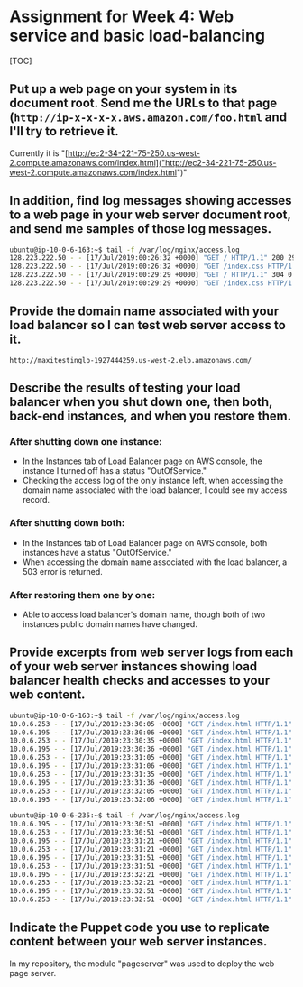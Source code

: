 # Assignment for Week 4: Web service and basic load-balancing

[TOC]



## Put up a web page on your system in its document root. Send me the URLs to that page (`http://ip-x-x-x-x.aws.amazon.com/foo.html` and I'll try to retrieve it.

Currently it is "[http://ec2-34-221-75-250.us-west-2.compute.amazonaws.com/index.html]("http://ec2-34-221-75-250.us-west-2.compute.amazonaws.com/index.html")"

## In addition, find log messages showing accesses to a web page in your web server document root, and send me samples of those log messages.

```bash
ubuntu@ip-10-0-6-163:~$ tail -f /var/log/nginx/access.log
128.223.222.50 - - [17/Jul/2019:00:26:32 +0000] "GET / HTTP/1.1" 200 293 "-" "Mozilla/5.0 (Macintosh; Intel Mac OS X 10_14_5) AppleWebKit/537.36 (KHTML, like Gecko) Chrome/75.0.3770.100 Safari/537.36"
128.223.222.50 - - [17/Jul/2019:00:26:32 +0000] "GET /index.css HTTP/1.1" 200 125 "http://ec2-54-201-34-210.us-west-2.compute.amazonaws.com/" "Mozilla/5.0 (Macintosh; Intel Mac OS X 10_14_5) AppleWebKit/537.36 (KHTML, like Gecko) Chrome/75.0.3770.100 Safari/537.36"
128.223.222.50 - - [17/Jul/2019:00:29:29 +0000] "GET / HTTP/1.1" 304 0 "-" "Mozilla/5.0 (Macintosh; Intel Mac OS X 10_14_5) AppleWebKit/537.36 (KHTML, like Gecko) Chrome/75.0.3770.100 Safari/537.36"
128.223.222.50 - - [17/Jul/2019:00:29:29 +0000] "GET /index.css HTTP/1.1" 304 0 "http://ec2-54-201-34-210.us-west-2.compute.amazonaws.com/" "Mozilla/5.0 (Macintosh; Intel Mac OS X 10_14_5) AppleWebKit/537.36 (KHTML, like Gecko) Chrome/75.0.3770.100 Safari/537.36"
```

## Provide the domain name associated with your load balancer so I can test web server access to it.

```
http://maxitestinglb-1927444259.us-west-2.elb.amazonaws.com/
```

## Describe the results of testing your load balancer when you shut down one, then both, back-end instances, and when you restore them.

### After shutting down one instance:

- In the Instances tab of Load Balancer page on AWS console, the instance I turned off has a status "OutOfService."
- Checking the access log of the only instance left, when accessing the domain name associated with the load balancer, I could see my access record.

### After shutting down both:

- In the Instances tab of Load Balancer page on AWS console, both instances have a status "OutOfService."
- When accessing the domain name associated with the load balancer, a 503 error is returned.

### After restoring them one by one:

- Able to access load balancer's domain name, though both of two instances public domain names have changed.

## Provide excerpts from web server logs from each of your web server instances showing load balancer health checks and accesses to your web content.

```bash
ubuntu@ip-10-0-6-163:~$ tail -f /var/log/nginx/access.log
10.0.6.253 - - [17/Jul/2019:23:30:05 +0000] "GET /index.html HTTP/1.1" 200 388 "-" "ELB-HealthChecker/1.0"
10.0.6.195 - - [17/Jul/2019:23:30:06 +0000] "GET /index.html HTTP/1.1" 200 388 "-" "ELB-HealthChecker/1.0"
10.0.6.253 - - [17/Jul/2019:23:30:35 +0000] "GET /index.html HTTP/1.1" 200 388 "-" "ELB-HealthChecker/1.0"
10.0.6.195 - - [17/Jul/2019:23:30:36 +0000] "GET /index.html HTTP/1.1" 200 388 "-" "ELB-HealthChecker/1.0"
10.0.6.253 - - [17/Jul/2019:23:31:05 +0000] "GET /index.html HTTP/1.1" 200 388 "-" "ELB-HealthChecker/1.0"
10.0.6.195 - - [17/Jul/2019:23:31:06 +0000] "GET /index.html HTTP/1.1" 200 388 "-" "ELB-HealthChecker/1.0"
10.0.6.253 - - [17/Jul/2019:23:31:35 +0000] "GET /index.html HTTP/1.1" 200 388 "-" "ELB-HealthChecker/1.0"
10.0.6.195 - - [17/Jul/2019:23:31:36 +0000] "GET /index.html HTTP/1.1" 200 388 "-" "ELB-HealthChecker/1.0"
10.0.6.253 - - [17/Jul/2019:23:32:05 +0000] "GET /index.html HTTP/1.1" 200 388 "-" "ELB-HealthChecker/1.0"
10.0.6.195 - - [17/Jul/2019:23:32:06 +0000] "GET /index.html HTTP/1.1" 200 388 "-" "ELB-HealthChecker/1.0"
```

```bash
ubuntu@ip-10-0-6-235:~$ tail -f /var/log/nginx/access.log
10.0.6.195 - - [17/Jul/2019:23:30:51 +0000] "GET /index.html HTTP/1.1" 200 388 "-" "ELB-HealthChecker/1.0"
10.0.6.253 - - [17/Jul/2019:23:30:51 +0000] "GET /index.html HTTP/1.1" 200 388 "-" "ELB-HealthChecker/1.0"
10.0.6.195 - - [17/Jul/2019:23:31:21 +0000] "GET /index.html HTTP/1.1" 200 388 "-" "ELB-HealthChecker/1.0"
10.0.6.253 - - [17/Jul/2019:23:31:21 +0000] "GET /index.html HTTP/1.1" 200 388 "-" "ELB-HealthChecker/1.0"
10.0.6.195 - - [17/Jul/2019:23:31:51 +0000] "GET /index.html HTTP/1.1" 200 388 "-" "ELB-HealthChecker/1.0"
10.0.6.253 - - [17/Jul/2019:23:31:51 +0000] "GET /index.html HTTP/1.1" 200 388 "-" "ELB-HealthChecker/1.0"
10.0.6.195 - - [17/Jul/2019:23:32:21 +0000] "GET /index.html HTTP/1.1" 200 388 "-" "ELB-HealthChecker/1.0"
10.0.6.253 - - [17/Jul/2019:23:32:21 +0000] "GET /index.html HTTP/1.1" 200 388 "-" "ELB-HealthChecker/1.0"
10.0.6.195 - - [17/Jul/2019:23:32:51 +0000] "GET /index.html HTTP/1.1" 200 388 "-" "ELB-HealthChecker/1.0"
10.0.6.253 - - [17/Jul/2019:23:32:51 +0000] "GET /index.html HTTP/1.1" 200 388 "-" "ELB-HealthChecker/1.0"
```

## Indicate the Puppet code you use to replicate content between your web server instances.

In my repository, the module "pageserver" was used to deploy the web page server.

